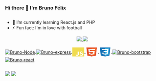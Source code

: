 ### Hi there 👋 I'm Bruno Félix
##
- 🌱 I’m currently learning React.js and PHP
- ⚡ Fun fact: I'm in love with football

<div align="center">
  <a href="https://github.com/BrunoFelixB">
  <img height="180em" src="https://github-readme-stats.vercel.app/api?username=BrunoFelixB&show_icons=true&theme=dark&include_all_commits=true&count_private=true"/>
  <img height="180em" src="https://github-readme-stats.vercel.app/api/top-langs/?username=BrunoFelixB&layout=compact&langs_count=7&theme=dark"/>
</div>
                                                                                                                                              
  
 <div style="display: inline_block"><br>
    <img align="center" alt="Bruno-Node" height="30" width="40" src="https://cdn.jsdelivr.net/gh/devicons/devicon/icons/nodejs/nodejs-original.svg" />
    <img align="center" alt="Bruno-express" height="30" width="40" src="https://cdn.jsdelivr.net/gh/devicons/devicon/icons/express/express-original.svg" />
   <img align="center" alt="Bruno-Js" height="30" width="40" src="https://raw.githubusercontent.com/devicons/devicon/master/icons/javascript/javascript-plain.svg">
  <img align="center" alt="Bruno-HTML" height="30" width="40" src="https://raw.githubusercontent.com/devicons/devicon/master/icons/html5/html5-original.svg">
  <img align="center" alt="Bruno-CSS" height="30" width="40" src="https://raw.githubusercontent.com/devicons/devicon/master/icons/css3/css3-original.svg"> 
  <img align="center" alt="Bruno-bootstrap" height="30" width="40" src="https://cdn.jsdelivr.net/gh/devicons/devicon/icons/bootstrap/bootstrap-original.svg" />
  <img align="center" alt="Bruno-react" height="30" width="40" src="https://cdn.jsdelivr.net/gh/devicons/devicon/icons/react/react-original.svg" />
 </div>

##

<div> 
  <a href = "mailto:brunelix5@gmail.com"><img src="https://img.shields.io/badge/-Gmail-%23333?style=for-the-badge&logo=gmail&logoColor=white" target="_blank"></a>
  <a href="https://www.linkedin.com/in/bruno-felix-barbosa/" target="_blank"><img src="https://img.shields.io/badge/-LinkedIn-%230077B5?style=for-the-badge&logo=linkedin&logoColor=white" target="_blank"></a> 
  </div>

